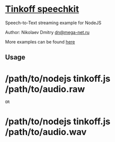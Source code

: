 # [Tinkoff speechkit](https://voicekit.tinkoff.ru/)
Speech-to-Text streaming example for NodeJS

Author: Nikolaev Dmitry <dn@mega-net.ru>

More examples can be found [here](https://github.com/TinkoffCreditSystems/tinkoff-speech-api-examples)

Usage
----
# /path/to/nodejs tinkoff.js /path/to/audio.raw
    OR
# /path/to/nodejs tinkoff.js /path/to/audio.wav